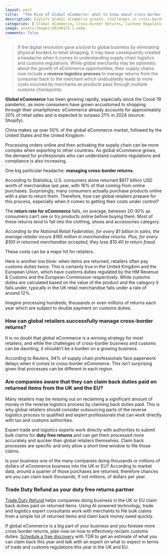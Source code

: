 ```yaml
---
layout: post
title:  "The Rise of Global eCommerce: what to know about cross-border returns"
description: Explore global eCommerce growth, challenges in cross-border returns, and how Trade Duty Refund can help businesses reclaim duties efficiently. Schedule a free discovery call with TDR for insights into 2024 trade and customs regulations.
categories: [ Global eCommerce, Cross-border Returns, Customs Regulations, Supply Chain Management, AI-powered Logistics ]
image: assets/images/20240123-1.webp
comments: false
---
```

>If the digital revolution gave a boost to global business by eliminating physical borders to retail shopping, it may have consequently created a headache when it comes to understanding supply chain logistics and customs regulations. While global merchants may be optimistic about the growth of eCommerce opportunities, their supply chains now include a **reverse logistics process** to manage returns from the consumer back to the merchant which undoubtedly leads to more costs incurred by merchants as products pass through multiple customs checkpoints.

**Global eCommerce** has been growing rapidly, especially since the Covid-19 pandemic, as more consumers have grown accustomed to shopping through their smartphones. eCommerce already accounts for approximately 20% of retail sales and is expected to surpass 21% in 2024 (source: Shopify). 

China makes up over 50% of the global eCommerce market, followed by the United States and the United Kingdom. 

Processing orders online and then activating the supply chain can be more complex when exporting to other countries. As global eCommerce grows, the demand for professionals who can understand customs regulations and compliance is also increasing. 

One big particular headache: **managing cross-border returns**. 

According to Statistica, U.S. consumers alone returned $817 billion USD worth of merchandise last year, with 16% of that coming from online purchases. Surprisingly, many consumers actually purchase products online with a plan to return them. Therefore, how can global retailers prepare for this process, especially when it comes to getting their costs under control?

The **return rate for eCommerce** falls, on average, between 20-30% as consumers can’t see or try products online before buying them. Most of these returns tend to fall into the clothing, shoes and accessories category. 

*According to the National Retail Federation, for every $1 billion in sales, the average retailer incurs $165 million in merchandise returns. Plus, for every $100 in returned merchandise accepted, they lose $10.40 to return fraud.* 

These costs can be a major hit for retailers. 

Here is another low blow: when items are returned, retailers often pay customs duties twice. This is certainly true in the United Kingdom and the European Union, which have customs duties regulated by the HM Revenue & Customs and the European Commission respectively. While customs duties are calculated based on the value of the product and the category it falls under, typically in the UK retail merchandise falls under a rate of around 12%. 

Imagine processing hundreds, thousands or even millions of returns each year which are subject to double payment on customs duties. 

### How can global retailers successfully manage cross-border returns?

It is no doubt that global eCommerce is a winning strategy for most retailers, and while the challenges of cross-border business and customs can be daunting, it shouldn’t be a burden on a growing business. 

According to Reuters, 94% of supply chain professionals face paperwork delays when it comes to cross-border eCommerce. This isn’t surprising given that processes can be different in each region. 

### Are companies aware that they can claim back duties paid on returned items from the UK and the EU?

Many retailers may be missing out on reclaiming a significant amount of money in the reverse logistics process by claiming back duties paid. This is why global retailers should consider outsourcing parts of the reverse logistics process to qualified and expert professionals that can work directly with tax and customs authorities. 

Expert trade and logistics experts work directly with authorities to submit bulk claims for **duty free returns** and can get them processed more accurately and quicker than global retailers themselves. Claim back processes are specific and only allow a short time window to file those claims. 

Is your business one of the many companies doing thousands or millions of dollars of eCommerce business into the UK or EU? According to market data, around a quarter of those purchases are returned, therefore chances are you can claim back thousands, if not millions, of dollars per year.

### Trade Duty Refund as your duty free returns partner

[Trade Duty Refund](https://tradedutyrefund.com) helps companies doing business in the UK or EU claim back duties paid on returned items. Using AI-powered technology, trade and logistics expert consultants work with merchants to file bulk claims from a simple list of returned items and claim back money owed quickly. 

If global eCommerce is a big part of your business and you foresee more cross-border returns, plan now on how to effectively reclaim customs duties. [Schedule a free discovery](https://zcal.co/i/ipvlgNrr) with TDR to get an estimate of what you can claim back this year and talk with an expert on what to expect in terms of trade and customs regulations this year in the UK and EU.

